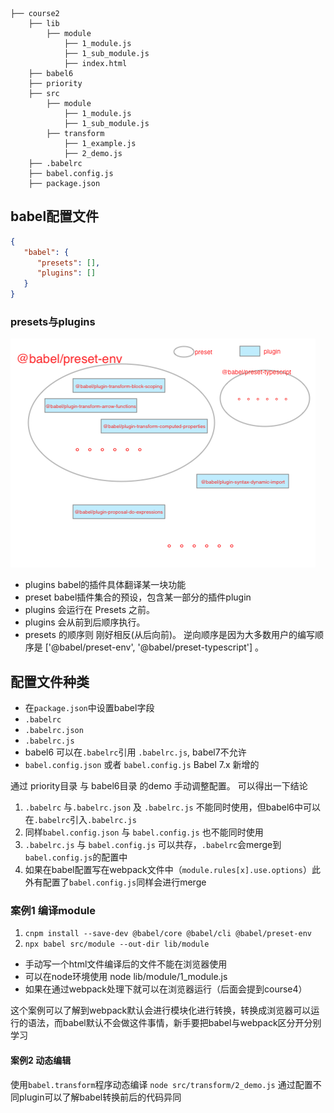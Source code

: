 ```
├── course2
    ├── lib
        ├── module
            ├── 1_module.js
            ├── 1_sub_module.js
            ├── index.html
    ├── babel6
    ├── priority
    ├── src
        ├── module
            ├── 1_module.js
            ├── 1_sub_module.js
        ├── transform
            ├── 1_example.js
            ├── 2_demo.js
    ├── .babelrc
    ├── babel.config.js
    ├── package.json
```
## babel配置文件
```json
{
   "babel": {
      "presets": [], 
      "plugins": []
   }
}
```
### presets与plugins
![presets与plugins关系](../image/babel.png)

- plugins babel的插件具体翻译某一块功能
- preset babel插件集合的预设，包含某一部分的插件plugin
- plugins 会运行在 Presets 之前。
- plugins 会从前到后顺序执行。
- presets 的顺序则 刚好相反(从后向前)。 逆向顺序是因为大多数用户的编写顺序是 ['@babel/preset-env', '@babel/preset-typescript'] 。

##  配置文件种类
- 在`package.json`中设置babel字段
- `.babelrc` 
- `.babelrc.json`
- `.babelrc.js`
- babel6 可以在`.babelrc`引用 `.babelrc.js`, babel7不允许
- `babel.config.json` 或者 `babel.config.js`    Babel 7.x 新增的

通过 priority目录 与 babel6目录 的demo 手动调整配置。 可以得出一下结论
1. `.babelrc` 与`.babelrc.json` 及 `.babelrc.js` 不能同时使用，但babel6中可以在`.babelrc`引入`.babelrc.js`
1. 同样`babel.config.json` 与 `babel.config.js` 也不能同时使用
1. `.babelrc.js` 与 `babel.config.js` 可以共存，`.babelrc`会merge到`babel.config.js`的配置中
1. 如果在babel配置写在webpack文件中（`module.rules[x].use.options`）此外有配置了`babel.config.js`同样会进行merge 


### 案例1 编译module
1. `cnpm install --save-dev @babel/core @babel/cli @babel/preset-env`
1. `npx babel src/module --out-dir lib/module`

- 手动写一个html文件编译后的文件不能在浏览器使用
- 可以在node环境使用 node lib/module/1_module.js
- 如果在通过webpack处理下就可以在浏览器运行（后面会提到course4）

这个案例可以了解到webpack默认会进行模块化进行转换，转换成浏览器可以运行的语法，而babel默认不会做这件事情，新手要把babel与webpack区分开分别学习


#### 案例2 动态编辑
使用`babel.transform`程序动态编译
`node src/transform/2_demo.js`
通过配置不同plugin可以了解babel转换前后的代码异同





